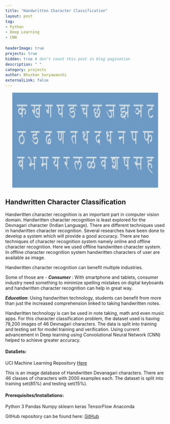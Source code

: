```yaml
---
title: "Handwritten Character Classification"
layout: post
tag: 
- Python
- Deep Learning
- CNN

headerImage: true
projects: true
hidden: true # don't count this post in blog pagination
description: " "
category: projects
author: Bhushan Suryawanshi 
externalLink: false
---
```


<p align="center">
  <img width="460" height="300" src="/assets/images/devnagari.png">
</p>

## Handwritten Character Classification
<p align='justify'>

Handwritten character recognition is an important part in computer vision domain. Handwritten character recognition is 
least explored for the Devnagari character (Indian Language). There are different techniques used in handwritten 
character recognition. Several researches have been done to develop a system which will provide a good accuracy. 
There are two techniques of character recognition system namely online and offline character recognition. 
Here we used offline handwritten character system. In offline character recognition system handwritten characters of 
user are available as image.   

Handwritten character recognition can benefit multiple industries. 

Some of those are -
***Consumer*** : With smartphone and tablets, consumer industry need something to minimize spelling mistakes on digital 
keyboards and handwritten character recognition can help in great way.

***Education***: Using handwritten technology, students can benefit from more than just the increased comprehension 
linked to taking handwritten notes. 

Handwritten technology is can be used in note taking, math and even music apps. For this character classification problem, 
the dataset used is having 78,200 images of 46 Devnagari characters. The data is split into training and testing set 
for model training and verification. Using current advancement in Deep learning using Convolutional Neural Network (CNN) 
helped to achieve greater accuracy. 

</p>  

#### DataSets:

UCI Machine Learning Repository [Here](https://archive.ics.uci.edu/ml/datasets/Devanagari+Handwritten+Character+Dataset)

This is an image database of Handwritten Devanagari characters. There are 46 classes of characters with 2000 examples each. 
The dataset is split into training set(85%) and testing set(15%).


#### Prerequisites/Installations:
Python 3
Pandas
Numpy
sklearn
keras
TensorFlow
Anaconda


GitHub repository can be found here: [GitHub]( https://github.com)  
